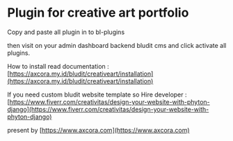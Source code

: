 # Plugin for creative art portfolio

Copy and paste all plugin in to bl-plugins

then visit on your admin dashboard backend bludit cms and click activate all plugins.

How to install read documentation : 
[https://axcora.my.id/bludit/creativeart/installation](https://axcora.my.id/bludit/creativeart/installation)

If you need custom bludit website template so Hire developer :
[https://www.fiverr.com/creativitas/design-your-website-with-phyton-django](https://www.fiverr.com/creativitas/design-your-website-with-phyton-django)

present by
[https://www.axcora.com](https://www.axcora.com)